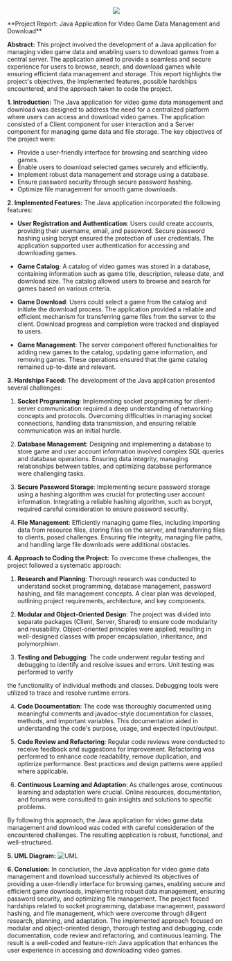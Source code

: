
<p align="center">
  <a href="https://store.steampowered.com">
    <img src="https://store.cloudflare.steamstatic.com/public/shared/images/header/logo_steam.svg?t=962016">
  </a>
</p>
**Project Report: Java Application for Video Game Data Management and Download**

**Abstract:**
This project involved the development of a Java application for managing video game data and enabling users to download games from a central server. The application aimed to provide a seamless and secure experience for users to browse, search, and download games while ensuring efficient data management and storage. This report highlights the project's objectives, the implemented features, possible hardships encountered, and the approach taken to code the project.

**1. Introduction:**
The Java application for video game data management and download was designed to address the need for a centralized platform where users can access and download video games. The application consisted of a Client component for user interaction and a Server component for managing game data and file storage. The key objectives of the project were:

- Provide a user-friendly interface for browsing and searching video games.
- Enable users to download selected games securely and efficiently.
- Implement robust data management and storage using a database.
- Ensure password security through secure password hashing.
- Optimize file management for smooth game downloads.

**2. Implemented Features:**
The Java application incorporated the following features:

- **User Registration and Authentication**: Users could create accounts, providing their username, email, and password. Secure password hashing using bcrypt ensured the protection of user credentials. The application supported user authentication for accessing and downloading games.

- **Game Catalog**: A catalog of video games was stored in a database, containing information such as game title, description, release date, and download size. The catalog allowed users to browse and search for games based on various criteria.

- **Game Download**: Users could select a game from the catalog and initiate the download process. The application provided a reliable and efficient mechanism for transferring game files from the server to the client. Download progress and completion were tracked and displayed to users.

- **Game Management**: The server component offered functionalities for adding new games to the catalog, updating game information, and removing games. These operations ensured that the game catalog remained up-to-date and relevant.

**3. Hardships Faced:**
The development of the Java application presented several challenges:

1. **Socket Programming**: Implementing socket programming for client-server communication required a deep understanding of networking concepts and protocols. Overcoming difficulties in managing socket connections, handling data transmission, and ensuring reliable communication was an initial hurdle.

2. **Database Management**: Designing and implementing a database to store game and user account information involved complex SQL queries and database operations. Ensuring data integrity, managing relationships between tables, and optimizing database performance were challenging tasks.

3. **Secure Password Storage**: Implementing secure password storage using a hashing algorithm was crucial for protecting user account information. Integrating a reliable hashing algorithm, such as bcrypt, required careful consideration to ensure password security.

4. **File Management**: Efficiently managing game files, including importing data from resource files, storing files on the server, and transferring files to clients, posed challenges. Ensuring file integrity, managing file paths, and handling large file downloads were additional obstacles.

**4. Approach to Coding the Project:**
To overcome these challenges, the project followed a systematic approach:

1. **Research and Planning**: Thorough research was conducted to understand socket programming, database management, password hashing, and file management concepts. A clear plan was developed, outlining project requirements, architecture, and key components.

2. **Modular and Object-Oriented Design**: The project was divided into separate packages (Client, Server, Shared) to ensure code modularity and reusability. Object-oriented principles were applied, resulting in well-designed classes with proper encapsulation, inheritance, and polymorphism.

3. **Testing and Debugging**: The code underwent regular testing and debugging to identify and resolve issues and errors. Unit testing was performed to verify

 the functionality of individual methods and classes. Debugging tools were utilized to trace and resolve runtime errors.

4. **Code Documentation**: The code was thoroughly documented using meaningful comments and javadoc-style documentation for classes, methods, and important variables. This documentation aided in understanding the code's purpose, usage, and expected input/output.

5. **Code Review and Refactoring**: Regular code reviews were conducted to receive feedback and suggestions for improvement. Refactoring was performed to enhance code readability, remove duplication, and optimize performance. Best practices and design patterns were applied where applicable.

6. **Continuous Learning and Adaptation**: As challenges arose, continuous learning and adaptation were crucial. Online resources, documentation, and forums were consulted to gain insights and solutions to specific problems.

By following this approach, the Java application for video game data management and download was coded with careful consideration of the encountered challenges. The resulting application is robust, functional, and well-structured.

**5. UML Diagram:**
![UML](https://github.com/Farid-Karimi/Steam-Store/assets/118434072/4116bb59-31f2-467f-a842-226abd14bef6)


**6. Conclusion:**
In conclusion, the Java application for video game data management and download successfully achieved its objectives of providing a user-friendly interface for browsing games, enabling secure and efficient game downloads, implementing robust data management, ensuring password security, and optimizing file management. The project faced hardships related to socket programming, database management, password hashing, and file management, which were overcome through diligent research, planning, and adaptation. The implemented approach focused on modular and object-oriented design, thorough testing and debugging, code documentation, code review and refactoring, and continuous learning. The result is a well-coded and feature-rich Java application that enhances the user experience in accessing and downloading video games.
